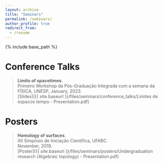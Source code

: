 ```yaml
---
layout: archive
title: "Seminars"
permalink: /seminars/
author_profile: true
redirect_from:
  - /resume
---
```


{% include base_path %}

# Conference Talks

> **Limits of spacetimes**.<br>
Primeiro Workshop da Pós-Graduação Integrada com a semana da FÍSICA, UNESP, January, 2023.<br>
[Slides]({{ site.baseurl }}/files/seminars/conference_talks/Limites de espacos tempo - Presentation.pdf)

# Posters

> **Homology of surfaces**.<br>
XII Simpósio de Iniciação Científica, UFABC.<br>
November, 2019.<br>
[Poster]({{ site.baseurl }}/files/seminars/posters/Undergraduation research (Algebraic topology) - Presentation.pdf)
